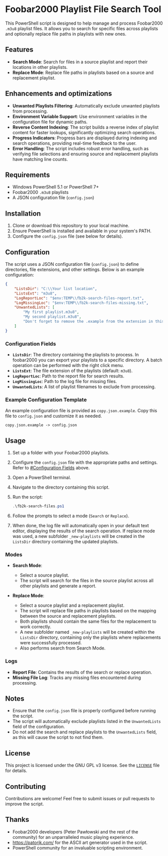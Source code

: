 # Foobar2000 Playlist File Search Tool

This PowerShell script is designed to help manage and process Foobar2000 `.m3u8` playlist files. It allows you to search for specific files across playlists and optionally replace file paths in playlists with new ones.

## Features

- **Search Mode**: Search for files in a source playlist and report their locations in other playlists.
- **Replace Mode**: Replace file paths in playlists based on a source and replacement playlist.

## Enhancements and optimizations

- **Unwanted Playlists Filtering**: Automatically exclude unwanted playlists from processing.
- **Environment Variable Support**: Use environment variables in the configuration file for dynamic paths.
- **Reverse Content Indexing**: The script builds a reverse index of playlist content for faster lookups, significantly optimizing search operations.
- **Progress Indicators**: Progress bars are displayed during indexing and search operations, providing real-time feedback to the user.
- **Error Handling**: The script includes robust error handling, such as verifying file selections and ensuring source and replacement playlists have matching line counts.

## Requirements

- Windows PowerShell 5.1 or PowerShell 7+
- Foobar2000 `.m3u8` playlists
- A JSON configuration file (`config.json`)

## Installation

1. Clone or download this repository to your local machine.
2. Ensure PowerShell is installed and available in your system's PATH.
3. Configure the `config.json` file (see below for details).

## Configuration

The script uses a JSON configuration file (`config.json`) to define directories, file extensions, and other settings. Below is an example configuration:

```json
{
    "ListsDir": "C:\\Your list location",
    "ListsExt": "m3u8",
    "LogReportLoc": "$env:TEMP\\fb2k-search-files-report.txt",
    "LogMissingLoc": "$env:TEMP\\fb2k-search-files-missing.txt",
    "UnwantedLists": [
        "My first playlist.m3u8",
        "My second playlist.m3u8",
        "Don't forget to remove the .example from the extension in this file.m3u8"
    ]
}
```

### Configuration Fields

- **`ListsDir`**: The directory containing the playlists to process. In foobar2000 you can export your playlists to a specific directory. A batch operation can be performed with the right click menu.
- **`ListsExt`**: The file extension of the playlists (default: `m3u8`).
- **`LogReportLoc`**: Path to the report file for search results.
- **`LogMissingLoc`**: Path to the log file for missing files.
- **`UnwantedLists`**: A list of playlist filenames to exclude from processing.

### Example Configuration Template

An example configuration file is provided as `copy.json.example`. Copy this file to `config.json` and customize it as needed.

```plaintext
copy.json.example -> config.json
```

## Usage

1. Set up a folder with your Foobar2000 playlists.
2. Configure the `config.json` file with the appropriate paths and settings. Refer to [#Configuration Fields](#configuration-fields) above.
3. Open a PowerShell terminal.
4. Navigate to the directory containing this script.
5. Run the script:

   ```powershell
   .\fb2k-search-files.ps1
   ```

6. Follow the prompts to select a mode (`Search` or `Replace`).
7. When done, the log file will automatically open in your default text editor, displaying the results of the search operation. If replace mode was used, a new subfolder `_new-playlists` will be created in the `ListsDir` directory containing the updated playlists.

### Modes

- **Search Mode**:
  - Select a source playlist.
  - The script will search for the files in the source playlist across all other playlists and generate a report.

- **Replace Mode**:
  - Select a source playlist and a replacement playlist.
  - The script will replace file paths in playlists based on the mapping between the source and replacement playlists.
  - Both playlists should contain the same files for the replacement to work correctly.
  - A new subfolder named `_new-playlists` will be created within the `ListsDir` directory, containing only the playlists where replacements were successfully processed.
  - Also performs search from Search Mode.

### Logs

- **Report File**: Contains the results of the search or replace operation.
- **Missing File Log**: Tracks any missing files encountered during processing.

## Notes

- Ensure that the `config.json` file is properly configured before running the script.
- The script will automatically exclude playlists listed in the `UnwantedLists` field of the configuration.
- Do not add the search and replace playlists to the `UnwantedLists` field, as this will cause the script to not find them.

## License

This project is licensed under the GNU GPL v3 license. See the [`LICENSE`](LICENSE) file for details.

## Contributing

Contributions are welcome! Feel free to submit issues or pull requests to improve the script.

## Thanks

- Foobar2000 developers (Peter Pawłowski and the rest of the community) for an unparralleled music playing experience.
- <https://patorjk.com/> for the ASCII art generator used in the script.
- PowerShell community for an invaluable scripting environment.
